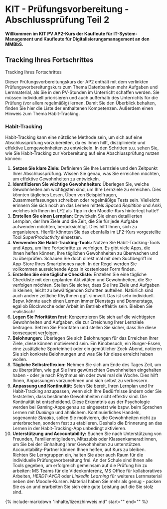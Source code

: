 # KIT - Prüfungsvorbereitung - Abschlussprüfung Teil 2

**Willkommen im KIT PV AP2-Kurs der Kaufleute für IT-System-Management und Kaufleute für Digitalisierungsmanagement an den MMBbS.**

## Tracking Ihres Fortschrittes

Tracking Ihres Fortschrittes

Dieser Prüfungsvorbereitungskurs der AP2 enthält mit dem verlinkten Prüfungsvorbereitungskurs zum Thema Datenbanken mehr Aufgaben und Lernmaterial, als Sie in den PV-Stunden im Unterricht schaffen werden. Sie müssen individuell priorisieren und auch außerhalb des Unterrichts für die Prüfung (vor allem regelmäßig) lernen. Damit Sie den Überblick behalten, finden Sie hier die Liste der enthaltenen Kompetenzen. Außerdem einen Hinweis zum Thema Habit-Tracking.

### Habit-Tracking

Habit-Tracking kann eine nützliche Methode sein, um sich auf eine Abschlussprüfung vorzubereiten, da es Ihnen hilft, disziplinierte und effektive Lerngewohnheiten zu entwickeln. In den Schritten s.u. sehen Sie, wie Sie Habit-Tracking zur Vorbereitung auf eine Abschlussprüfung nutzen können:

1. **Setzen Sie klare Ziele:** Definieren Sie Ihre Lernziele und den Zeitpunkt Ihrer Abschlussprüfung. Wissen Sie genau, was Sie erreichen möchten, um effektive Gewohnheiten zu entwickeln.
2. **Identifizieren Sie wichtige Gewohnheiten:** Überlegen Sie, welche Gewohnheiten am wichtigsten sind, um Ihre Lernziele zu erreichen. Dies könnten tägliches Lesen, Üben von Beispielfragen, Zusammenfassungen schreiben oder regelmäßige Tests sein. Vielleicht erinnern Sie sich noch an das Lernen mittels *Spaced Repitition* und *Anki*, welches ich Ihnen im LF2 als Tipp in den Moodle-Kurs hinterlegt hatte?
3. **Erstellen Sie einen Lernplan:** Entwickeln Sie einen detaillierten Lernplan, der Ihre Ziele und die Zeit, die Sie für jede Aufgabe aufwenden möchten, berücksichtigt. Dies hilft Ihnen, sich zu organisieren. Hierfür könnten Sie das ebenfalls im LF2-Kurs vorgestellte Tool *SuperProductivity* einsetzen.
4. **Verwenden Sie Habit-Tracking-Tools:** Nutzen Sie Habit-Tracking-Tools und Apps, um Ihre Fortschritte zu verfolgen. Es gibt viele Apps, die Ihnen helfen können, Ihre täglichen Gewohnheiten zu überwachen und zu überprüfen. Schauen Sie doch direkt mal mit dem Suchbegriff im App-Store Ihres Smartphones nach. In der Regel werden Sie vollkommen ausreichende Apps in kostenloser Form finden.
5. **Erstellen Sie eine tägliche Checkliste:** Erstellen Sie eine tägliche Checkliste mit den geplanten Aktivitäten und Gewohnheiten, die Sie verfolgen möchten. Stellen Sie sicher, dass Sie Ihre Ziele und Aufgaben in kleinen, leicht zu bewältigenden Schritten aufteilen. Natürlich sind auch andere zeitliche Rhythmen ggf. sinnvoll. Das ist sehr individuell. Bspw. könnte auch einen Lernen immer Dienstags und Donnerstags, egal ob Blockwoche oder Arbeit im Betrieb effektiv sein. Bleiben Sie realistisch!
6. **Legen Sie Prioritäten fest:** Konzentrieren Sie sich auf die wichtigsten Gewohnheiten und Aufgaben, die zur Erreichung Ihrer Lernziele beitragen. Setzen Sie Prioritäten und stellen Sie sicher, dass Sie diese konsequent verfolgen.
7. **Belohnungen:** Überlegen Sie sich Belohnungen für das Erreichen Ihrer Ziele, diese können motivierend sein. Ein Kinobesuch, ein Burger-Essen, eine zusätzliche Sporteinheit oder ein gemütlicher Zock-Abend, notieren Sie sich konkrete Belohnungen und was Sie für diese erreicht haben wollen.
8. **Tägliche Selbstreflexion:** Nehmen Sie sich am Ende des Tages Zeit, um zu überprüfen, wie gut Sie Ihre gewünschten Gewohnheiten eingehalten haben - oder je nach Rhythmus ein oder zwei mal die Woche. Dies hilft Ihnen, Anpassungen vorzunehmen und sich selbst zu verbessern.
9. **Anpassung und Kontinuität:** Seien Sie bereit, Ihren Lernplan und Ihr Habit-Tracking anzupassen, wenn sich Ihre Bedürfnisse ändern oder Sie feststellen, dass bestimmte Gewohnheiten nicht effektiv sind. Die Kontinuität ist entscheidend. Diese Erkenntnis aus der Psychologie werden bei Gaming-Apps genau so eingesetzt wie bspw. beim Sprachen Lernen mit *Duolingo* und ähnlichem. Kontinuierliches Handeln, sogenannte *Streaks*, sollen Sie motivieren, die Gewohnheiten nicht zu unterbrechen, sondern fest zu etablieren. Deshalb die Erinnerung an das Lernen in der Habit-Tracking-App unbedingt aktivieren.
10. **Unterstützung und Accountability:** Suchen Sie nach Unterstützung von Freunden, Familienmitgliedern, Mitazubis oder Klassenkamerad:innen, um Sie bei der Einhaltung Ihrer Gewohnheiten zu unterstützen. Accountability-Partner können Ihnen helfen, auf Kurs zu bleiben. Richten Sie Lerngruppen ein, halten Sie aber auch Raum für die individuelle Prüfungsvorbereitung frei. An der Schule sind Ihnen alle Tools gegeben, um erfolgreich gemeinsam auf die Prüfung hin zu arbeiten: MS Teams für die Videokonferenz, MS Office für kollaboratives Arbeiten, *HERDT-AYCR* oder *LinkedIn Learning* für weiteres Lernmaterial neben den Moodle-Kursen. Material haben Sie mehr als genug - packen Sie es an und erarbeiten Sie sich eine gute Leistung auf die Sie stolz sind.

{%
   include-markdown "inhalte/lizenzhinweis.md"
   start="<!--include-start-->"
   end="<!--include-end-->"
%}